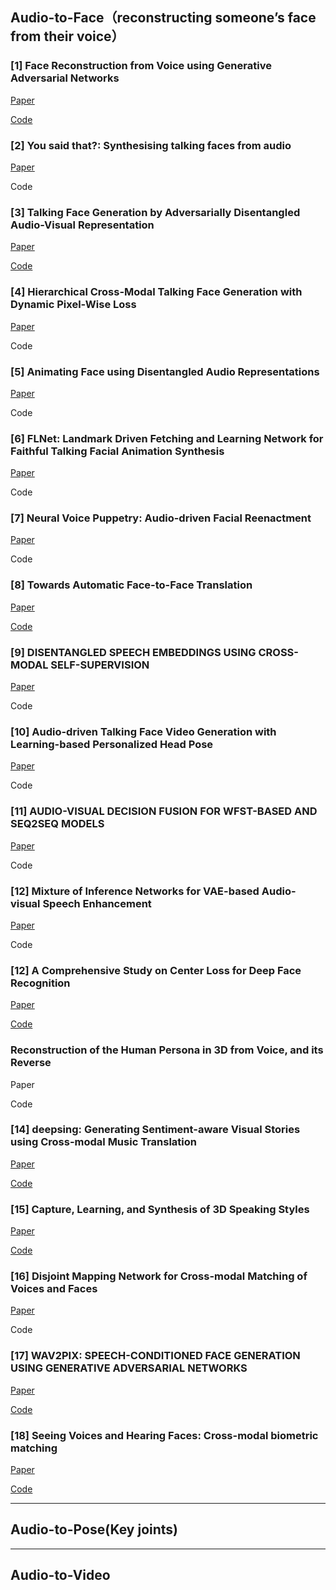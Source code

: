 ## Audio-to-Face（reconstructing someone’s face from their voice）

### [1] Face Reconstruction from Voice using Generative Adversarial Networks


[Paper](http://papers.nips.cc/paper/8768-face-reconstruction-from-voice-using-generative-adversarial-networks.pdf)

[Code](https://github.com/cmu-mlsp/reconstructing_faces_from_voices)



### [2] You said that?: Synthesising talking faces from audio

[Paper](https://arxiv.org/abs/1705.02966)

Code


### [3] Talking Face Generation by Adversarially Disentangled Audio-Visual Representation

[Paper](https://arxiv.org/abs/1807.07860)

[Code](https://github.com/Hangz-nju-cuhk/Talking-Face-Generation-DAVS)


### [4] Hierarchical Cross-Modal Talking Face Generation with Dynamic Pixel-Wise Loss

[Paper](https://arxiv.org/pdf/1905.03820.pdf)

Code

### [5] Animating Face using Disentangled Audio Representations

[Paper](https://arxiv.org/pdf/1910.00726)

Code

### [6] FLNet: Landmark Driven Fetching and Learning Network for Faithful Talking Facial Animation Synthesis

[Paper](https://arxiv.org/pdf/1911.09224)

Code

### [7] Neural Voice Puppetry: Audio-driven Facial Reenactment

[Paper](https://arxiv.org/pdf/1912.05566)

Code

### [8] Towards Automatic Face-to-Face Translation

[Paper](https://arxiv.org/abs/2003.00418)

[Code](https://github.com/Rudrabha/LipGAN)

### [9] DISENTANGLED SPEECH EMBEDDINGS USING CROSS-MODAL SELF-SUPERVISION

[Paper](https://arxiv.org/pdf/2002.08742)

Code

### [10] Audio-driven Talking Face Video Generation with Learning-based Personalized Head Pose

[Paper](https://arxiv.org/pdf/2002.10137)

Code

### [11] AUDIO-VISUAL DECISION FUSION FOR WFST-BASED AND SEQ2SEQ MODELS

[Paper](https://arxiv.org/pdf/2001.10832.pdf)

Code

### [12] Mixture of Inference Networks for VAE-based Audio-visual Speech Enhancement

[Paper](https://arxiv.org/pdf/1912.10647.pdf)

Code

### [12] A Comprehensive Study on Center Loss for Deep Face Recognition

[Paper](https://link.springer.com/article/10.1007/s11263-018-01142-4)

[Code](https://github.com/ydwen/centerloss)

### Reconstruction of the Human Persona in 3D from Voice, and its Reverse

Paper

Code

### [14] deepsing: Generating Sentiment-aware Visual Stories using Cross-modal Music Translation

[Paper](https://arxiv.org/pdf/1912.05654)

[Code](https://github.com/deepsing-ai/deepsing)

### [15] Capture, Learning, and Synthesis of 3D Speaking Styles

[Paper](https://arxiv.org/pdf/1905.03079)

[Code](https://github.com/TimoBolkart/voca)

### [16] Disjoint Mapping Network for Cross-modal Matching of Voices and Faces

[Paper](https://arxiv.org/pdf/1807.04836)

Code

### [17] WAV2PIX: SPEECH-CONDITIONED FACE GENERATION USING GENERATIVE ADVERSARIAL NETWORKS

[Paper](https://arxiv.org/pdf/1903.10195.pdf)

[Code](https://imatge-upc.github.io/wav2pix)

### [18] Seeing Voices and Hearing Faces: Cross-modal biometric matching

[Paper](https://arxiv.org/pdf/1804.00326)

[Code](https://github.com/a-nagrani/SVHF-Net)

---

## Audio-to-Pose(Key joints)


---

## Audio-to-Video















